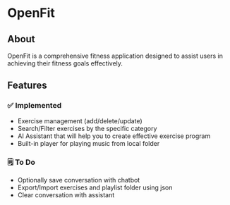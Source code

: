 # OpenFit

## About
OpenFit is a comprehensive fitness application designed to assist users in achieving their fitness goals effectively.

## Features
### ✅ Implemented

- Exercise management (add/delete/update)
- Search/Filter exercises by the specific category
- AI Assistant that will help you to create effective exercise program
- Built-in player for playing music from local folder

### 🗒️ To Do
- Optionally save conversation with chatbot
- Export/Import exercises and playlist folder using json
- Clear conversation with assistant

